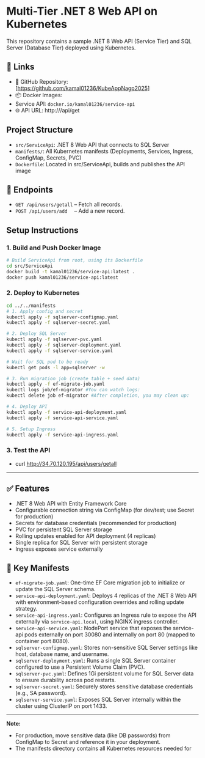# Multi-Tier .NET 8 Web API on Kubernetes

This repository contains a sample .NET 8 Web API (Service Tier) and SQL Server (Database Tier) deployed using Kubernetes.

## 🔗 Links
- 🐙 GitHub Repository: [https://github.com/kamal01236/KubeAppNagp2025]
- 📦 Docker Images:
- Service API: `docker.io/kamal01236/service-api`
- 🌐 API URL: http://<your-domain>/api/get

## Project Structure

- `src/ServiceApi`: .NET 8 Web API that connects to SQL Server
- `manifests/`: All Kubernetes manifests (Deployments, Services, Ingress, ConfigMap, Secrets, PVC)
- `Dockerfile`: Located in src/ServiceApi, builds and publishes the API image

## 🚀 Endpoints
- `GET /api/users/getall` – Fetch all records.
- `POST /api/users/add  ` – Add a new record.

## Setup Instructions

### 1. Build and Push Docker Image
```bash
# Build ServiceApi from root, using its Dockerfile
cd src/ServiceApi
docker build -t kamal01236/service-api:latest .
docker push kamal01236/service-api:latest
```

### 2. Deploy to Kubernetes
```bash
cd ../../manifests
# 1. Apply config and secret
kubectl apply -f sqlserver-configmap.yaml
kubectl apply -f sqlserver-secret.yaml

# 2. Deploy SQL Server
kubectl apply -f sqlserver-pvc.yaml
kubectl apply -f sqlserver-deployment.yaml
kubectl apply -f sqlserver-service.yaml

# Wait for SQL pod to be ready
kubectl get pods -l app=sqlserver -w

# 3. Run migration job (create table + seed data)
kubectl apply -f ef-migrate-job.yaml
kubectl logs job/ef-migrator #You can watch logs:
kubectl delete job ef-migrator #After completion, you may clean up:

# 4. Deploy API
kubectl apply -f service-api-deployment.yaml
kubectl apply -f service-api-service.yaml

# 5. Setup Ingress
kubectl apply -f service-api-ingress.yaml

```

### 3. Test the API

- curl http://34.70.120.195/api/users/getall  

---

## ✅ Features
- .NET 8 Web API with Entity Framework Core
- Configurable connection string via ConfigMap (for dev/test; use Secret for production)
- Secrets for database credentials (recommended for production)
- PVC for persistent SQL Server storage
- Rolling updates enabled for API deployment (4 replicas)
- Single replica for SQL Server with persistent storage
- Ingress exposes service externally

## 📁 Key Manifests

- `ef-migrate-job.yaml`: One-time EF Core migration job to initialize or update the SQL Server schema.
- `service-api-deployment.yaml`: Deploys 4 replicas of the .NET 8 Web API with environment-based configuration overrides and rolling update strategy.
- `service-api-ingress.yaml`: Configures an Ingress rule to expose the API externally via `service-api.local`, using NGINX ingress controller.
- `service-api-service.yaml`: NodePort service that exposes the service-api pods externally on port 30080 and internally on port 80 (mapped to container port 8080).
- `sqlserver-configmap.yaml`: Stores non-sensitive SQL Server settings like host, database name, and username.
- `sqlserver-deployment.yaml`: Runs a single SQL Server container configured to use a Persistent Volume Claim (PVC).
- `sqlserver-pvc.yaml`: Defines 1Gi persistent volume for SQL Server data to ensure durability across pod restarts.
- `sqlserver-secret.yaml`: Securely stores sensitive database credentials (e.g., SA password).
- `sqlserver-service.yaml`: Exposes SQL Server internally within the cluster using ClusterIP on port 1433.

---

**Note:**  
- For production, move sensitive data (like DB passwords) from ConfigMap to Secret and reference it in your deployment.
- The manifests directory contains all Kubernetes resources needed for